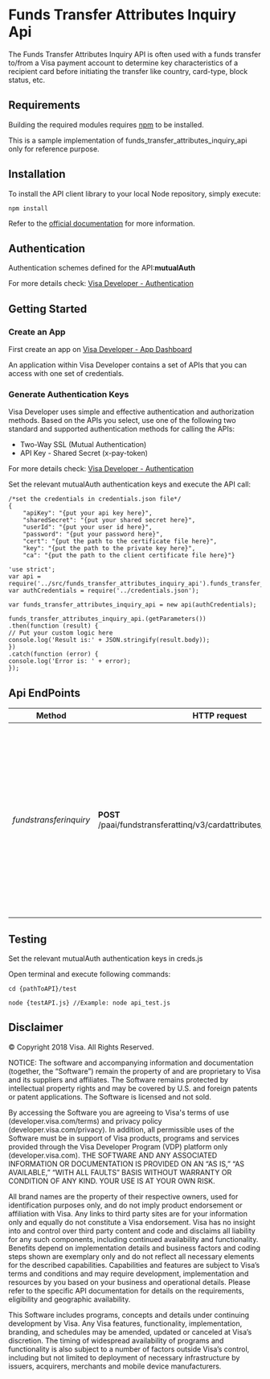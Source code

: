 
# Funds Transfer Attributes Inquiry Api

The Funds Transfer Attributes Inquiry API is often used with a funds transfer to/from a Visa payment account to determine key characteristics of a recipient card before initiating the transfer like country, card-type, block status, etc.

## Requirements

Building the required modules requires [npm](https://www.npmjs.com/get-npm) to be installed.

This is a sample implementation of funds_transfer_attributes_inquiry_api only for reference purpose.


## Installation

To install the API client library to your local Node repository, simply execute:

```
npm install

```

Refer to the [official documentation](https://docs.npmjs.com/getting-started/installing-npm-packages-locally) for more information.


## Authentication

Authentication schemes defined for the API:**mutualAuth**

For more details check: [Visa Developer - Authentication](https://developer.visa.com/guides/vdpguide#two_way_ssl)


## Getting Started

### Create an App
First  create an app on [Visa Developer - App Dashboard](https://developer.visa.com/portal/#console)

An application within Visa Developer contains a set of APIs that you can access with one set of credentials.

### Generate Authentication Keys
Visa Developer uses simple and effective authentication and authorization methods.
Based on the APIs you select, use one of the following two standard and supported authentication methods for calling the APIs:

- Two-Way SSL (Mutual Authentication)
- API Key - Shared Secret (x-pay-token)

For more details check: [Visa Developer - Authentication](https://developer.visa.com/guides/vdpguide#two_way_ssl)

Set the relevant mutualAuth authentication keys and execute the API call:

```creds
/*set the credentials in credentials.json file*/
{
    "apiKey": "{put your api key here}",
    "sharedSecret": "{put your shared secret here}",
    "userId": "{put your user id here}",
    "password": "{put your password here}",
    "cert": "{put the path to the certificate file here}",
    "key": "{put the path to the private key here}",
    "ca": "{put the path to the client certificate file here}"}

```

```node
'use strict';
var api = require('../src/funds_transfer_attributes_inquiry_api').funds_transfer_attributes_inquiry_api;
var authCredentials = require('../credentials.json');

var funds_transfer_attributes_inquiry_api = new api(authCredentials);

funds_transfer_attributes_inquiry_api.(getParameters())
.then(function (result) {
// Put your custom logic here
console.log('Result is:' + JSON.stringify(result.body));
})
.catch(function (error) {
console.log('Error is: ' + error);
});

```


## Api EndPoints

Method | HTTP request | Description
------------- | ------------- | -------------
    *fundstransferinquiry* | **POST** &#x2F;paai&#x2F;fundstransferattinq&#x2F;v3&#x2F;cardattributes&#x2F;fundstransferinquiry | Retrieve the attributes, which determine the key characteristics of a recipient payment account before initiating a funds transfer, by providing the Primary Account Number (PAN) for both Visa and Non-Visa cards


## Testing

Set the relevant mutualAuth authentication keys in creds.js

Open terminal and execute following commands:

```
cd {pathToAPI}/test

node {testAPI.js} //Example: node api_test.js

```



## Disclaimer

© Copyright 2018 Visa. All Rights Reserved.

NOTICE: The software and accompanying information and documentation (together, the “Software”) remain the property of
and are proprietary to Visa and its suppliers and affiliates. The Software remains protected by intellectual property
rights and may be covered by U.S. and foreign patents or patent applications. The Software is licensed and not sold.

By accessing the Software you are agreeing to Visa's terms of use (developer.visa.com/terms) and privacy policy (developer.visa.com/privacy).
In addition, all permissible uses of the Software must be in support of Visa products, programs and services provided
through the Visa Developer Program (VDP) platform only (developer.visa.com). THE SOFTWARE AND ANY ASSOCIATED
INFORMATION OR DOCUMENTATION IS PROVIDED ON AN “AS IS,” “AS AVAILABLE,” “WITH ALL FAULTS” BASIS WITHOUT WARRANTY OR
CONDITION OF ANY KIND. YOUR USE IS AT YOUR OWN RISK.

All brand names are the property of their respective owners, used for identification purposes only, and do not imply
product endorsement or affiliation with Visa. Any links to third party sites are for your information only and equally
do not constitute a Visa endorsement. Visa has no insight into and control over third party content and code and disclaims
all liability for any such components, including continued availability and functionality. Benefits depend on implementation
details and business factors and coding steps shown are exemplary only and do not reflect all necessary elements for the
described capabilities. Capabilities and features are subject to Visa’s terms and conditions and may require development,
implementation and resources by you based on your business and operational details. Please refer to the specific
API documentation for details on the requirements, eligibility and geographic availability.

This Software includes programs, concepts and details under continuing development by Visa. Any Visa features,
functionality, implementation, branding, and schedules may be amended, updated or canceled at Visa’s discretion.
The timing of widespread availability of programs and functionality is also subject to a number of factors outside Visa’s control,
including but not limited to deployment of necessary infrastructure by issuers, acquirers, merchants and mobile device manufacturers.
##
